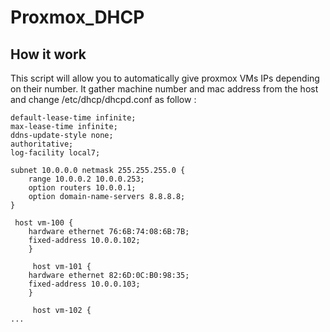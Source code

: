 # Proxmox_DHCP

## How it work
This script will allow you to automatically give proxmox VMs IPs depending on their number.
It gather machine number and mac address from the host and change /etc/dhcp/dhcpd.conf as follow :

```
default-lease-time infinite;
max-lease-time infinite;
ddns-update-style none;
authoritative;
log-facility local7;

subnet 10.0.0.0 netmask 255.255.255.0 {
    range 10.0.0.2 10.0.0.253;
    option routers 10.0.0.1;
    option domain-name-servers 8.8.8.8;
}

 host vm-100 {
    hardware ethernet 76:6B:74:08:6B:7B;
    fixed-address 10.0.0.102;
    }

     host vm-101 {
    hardware ethernet 82:6D:0C:B0:98:35;
    fixed-address 10.0.0.103;
    }

     host vm-102 {
...
```
